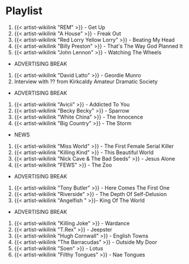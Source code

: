 # Playlist

1. {{< artist-wikilink "REM" >}} - Get Up
2. {{< artist-wikilink "A House" >}} - Freak Out
3. {{< artist-wikilink "Red Lorry Yellow Lorry" >}} - Beating My Head
4. {{< artist-wikilink "Billy Preston" >}} - That's The Way God Planned It
5. {{< artist-wikilink "John Lennon" >}} - Watching The Wheels

- ADVERTISING BREAK

1. {{< artist-wikilink "David Latto" >}} - Geordie Munro
2. Interview with ?? from Kirkcaldy Amateur Dramatic Society

- ADVERTISING BREAK

1. {{< artist-wikilink "Avicii" >}} - Addicted To You
2. {{< artist-wikilink "Becky Becky" >}} - Sparrow
3. {{< artist-wikilink "White China" >}} - The Innocence
4. {{< artist-wikilink "Big Country" >}} - The Storm

- NEWS

1. {{< artist-wikilink "Miss World" >}} - The First Female Serial Killer
2. {{< artist-wikilink "Killing Kind" >}} - This Beautiful World
3. {{< artist-wikilink "Nick Cave & The Bad Seeds" >}} - Jesus Alone
4. {{< artist-wikilink "FEWS" >}} - The Zoo

- ADVERTISING BREAK

1. {{< artist-wikilink "Tony Butler" >}} - Here Comes The First One
2. {{< artist-wikilink "Riverside" >}} - The Depth Of Self-Delusion
3. {{< artist-wikilink "Angelfish " >}}- King Of The World

- ADVERTISING BREAK

1. {{< artist-wikilink "Killing Joke" >}} - Wardance
2. {{< artist-wikilink "T.Rex" >}} - Jeepster
3. {{< artist-wikilink "Hugh Cornwall" >}} - English Towns
4. {{< artist-wikilink "The Barracudas" >}} - Outside My Door
5. {{< artist-wikilink "Soen" >}} - Lotus
6. {{< artist-wikilink "Filthy Tongues" >}} - Nae Tongues